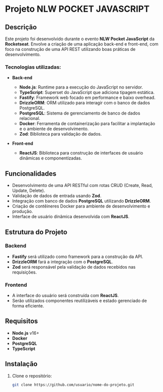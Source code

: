 # Projeto NLW POCKET JAVASCRIPT

## Descrição

Este projeto foi desenvolvido durante o evento **NLW Pocket JavaScript** da **Rocketseat**. Envolve a criação de uma aplicação back-end e front-end, com foco na construção de uma API REST utilizando boas práticas de desenvolvimento.

### Tecnologias utilizadas:
- **Back-end**
  - **Node.js**: Runtime para a execução do JavaScript no servidor.
  - **TypeScript**: Superset do JavaScript que adiciona tipagem estática.
  - **Fastify**: Framework web focado em performance e baixo overhead.
  - **DrizzleORM**: ORM utilizado para interagir com o banco de dados PostgreSQL.
  - **PostgreSQL**: Sistema de gerenciamento de banco de dados relacional.
  - **Docker**: Ferramenta de containerização para facilitar a implantação e o ambiente de desenvolvimento.
  - **Zod**: Biblioteca para validação de dados.

- **Front-end**
  - **ReactJS**: Biblioteca para construção de interfaces de usuário dinâmicas e componentizadas.

## Funcionalidades

- Desenvolvimento de uma API RESTful com rotas CRUD (Create, Read, Update, Delete).
- Validação de dados de entrada usando **Zod**.
- Integração com banco de dados **PostgreSQL** utilizando **DrizzleORM**.
- Criação de contêineres Docker para ambiente de desenvolvimento e produção.
- Interface de usuário dinâmica desenvolvida com **ReactJS**.

## Estrutura do Projeto


### Backend
- **Fastify** será utilizado como framework para a construção da API.
- **DrizzleORM** fará a integração com o **PostgreSQL**.
- **Zod** será responsável pela validação de dados recebidos nas requisições.

### Frontend
- A interface do usuário será construída com **ReactJS**.
- Serão utilizados componentes reutilizáveis e estado gerenciado de forma eficiente.

## Requisitos

- **Node.js** v16+ 
- **Docker** 
- **PostgreSQL** 
- **TypeScript**

## Instalação

1. Clone o repositório:
   ```bash
   git clone https://github.com/usuario/nome-do-projeto.git
